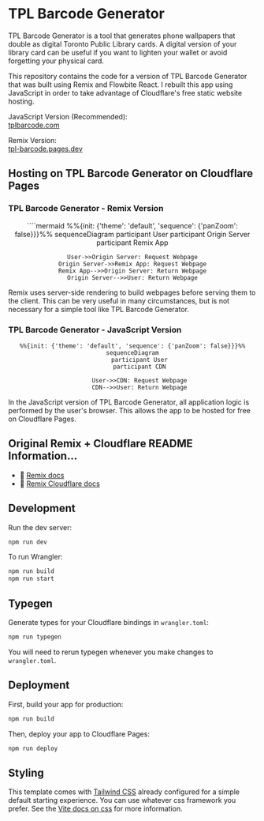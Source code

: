 # TPL Barcode Generator

TPL Barcode Generator is a tool that generates phone wallpapers that double as digital Toronto Public Library cards. A digital version of your library card can be useful if you want to lighten your wallet or avoid forgetting your physical card.

This repository contains the code for a version of TPL Barcode Generator that was built using Remix and Flowbite React. I rebuilt this app using JavaScript in order to take advantage of Cloudflare's free static website hosting.

JavaScript Version (Recommended):<br>[tplbarcode.com](https://tplbarcode.com/)

Remix Version:<br>
[tpl-barcode.pages.dev](https://tpl-barcode.pages.dev/)

## Hosting on TPL Barcode Generator on Cloudflare Pages

### TPL Barcode Generator - Remix Version

<div style="text-align: center;">
````mermaid
%%{init: {'theme': 'default', 'sequence': {'panZoom': false}}}%%
sequenceDiagram
    participant User
    participant Origin Server
    participant Remix App

    User->>Origin Server: Request Webpage
    Origin Server->>Remix App: Request Webpage
    Remix App-->>Origin Server: Return Webpage
    Origin Server-->>User: Return Webpage

</div>

Remix uses server-side rendering to build webpages before serving them to the client. This can be very useful in many circumstances, but is not necessary for a simple tool like TPL Barcode Generator.

### TPL Barcode Generator - JavaScript Version

<div style="text-align: center;">

```mermaid
%%{init: {'theme': 'default', 'sequence': {'panZoom': false}}}%%
sequenceDiagram
    participant User
    participant CDN

    User->>CDN: Request Webpage
    CDN-->>User: Return Webpage
```

</div>

In the JavaScript version of TPL Barcode Generator, all application logic is performed by the user's browser. This allows the app to be hosted for free on Cloudflare Pages.

## Original Remix + Cloudflare README Information...

- 📖 [Remix docs](https://remix.run/docs)
- 📖 [Remix Cloudflare docs](https://remix.run/guides/vite#cloudflare)

## Development

Run the dev server:

```sh
npm run dev
```

To run Wrangler:

```sh
npm run build
npm run start
```

## Typegen

Generate types for your Cloudflare bindings in `wrangler.toml`:

```sh
npm run typegen
```

You will need to rerun typegen whenever you make changes to `wrangler.toml`.

## Deployment

First, build your app for production:

```sh
npm run build
```

Then, deploy your app to Cloudflare Pages:

```sh
npm run deploy
```

## Styling

This template comes with [Tailwind CSS](https://tailwindcss.com/) already configured for a simple default starting experience. You can use whatever css framework you prefer. See the [Vite docs on css](https://vitejs.dev/guide/features.html#css) for more information.
